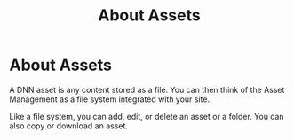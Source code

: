 ﻿---
uid: administrators-assets-overview
locale: en
title: About Assets
dnneditions: DNN Platform,Evoq Content,Evoq Engage
dnnversion: 09.02.00
related-topics: administrators-pages-templates-overview,administrators-content-with-modules-overview
---

# About Assets

A DNN asset is any content stored as a file. You can then think of the Asset Management as a file system integrated with your site.

Like a file system, you can add, edit, or delete an asset or a folder. You can also copy or download an asset.
